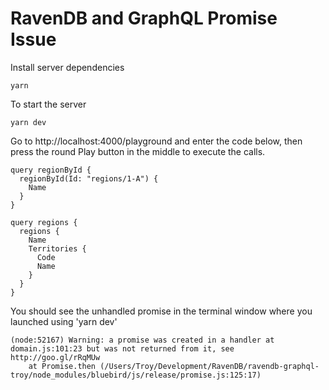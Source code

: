 # RavenDB and GraphQL Promise Issue

Install server dependencies

```
yarn
```

To start the server

```
yarn dev
```

Go to http://localhost:4000/playground and enter the code below, then press the round Play button in the middle to execute the calls.

```
query regionById {
  regionById(Id: "regions/1-A") {
    Name
  }
}

query regions {
  regions {
    Name
    Territories {
      Code
      Name
    }
  }
}
```

You should see the unhandled promise in the terminal window where you launched using 'yarn dev'

```
(node:52167) Warning: a promise was created in a handler at domain.js:101:23 but was not returned from it, see http://goo.gl/rRqMUw
    at Promise.then (/Users/Troy/Development/RavenDB/ravendb-graphql-troy/node_modules/bluebird/js/release/promise.js:125:17)
```
